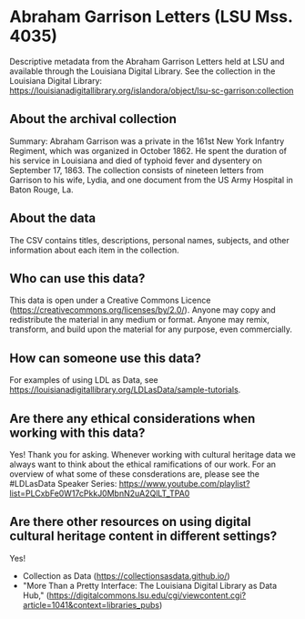 # Abraham Garrison Letters (LSU Mss. 4035)
Descriptive metadata from the Abraham Garrison Letters held at LSU and available through the Louisiana Digital Library. See the collection in the Louisiana Digital Library: https://louisianadigitallibrary.org/islandora/object/lsu-sc-garrison:collection

## About the archival collection
Summary: Abraham Garrison was a private in the 161st New York Infantry Regiment, which was organized in October 1862. He spent the duration of his service in Louisiana and died of typhoid fever and dysentery on September 17, 1863. The collection consists of nineteen letters from Garrison to his wife, Lydia, and one document from the US Army Hospital in Baton Rouge, La.

## About the data 
The CSV contains titles, descriptions, personal names, subjects, and other information about each item in the collection. 

## Who can use this data? 
This data is open under a Creative Commons Licence (https://creativecommons.org/licenses/by/2.0/). Anyone may copy and redistribute the material in any medium or format. Anyone may remix, transform, and build upon the material for any purpose, even commercially.

## How can someone use this data?
For examples of using LDL as Data, see https://louisianadigitallibrary.org/LDLasData/sample-tutorials.

## Are there any ethical considerations when working with this data?
Yes! Thank you for asking. Whenever working with cultural heritage data we always want to think about the ethical ramifications of our work. For an overview of what some of these consderations are, please see the #LDLasData Speaker Series: https://www.youtube.com/playlist?list=PLCxbFe0W17cPkkJ0MbnN2uA2QlLT_TPA0

## Are there other resources on using digital cultural heritage content in different settings?
Yes!  
- Collection as Data (https://collectionsasdata.github.io/) 
- "More Than a Pretty Interface: The Louisiana Digital Library as Data Hub," (https://digitalcommons.lsu.edu/cgi/viewcontent.cgi?article=1041&context=libraries_pubs) 
